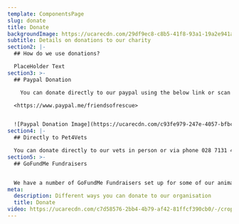 ```yaml
---
template: ComponentsPage
slug: donate
title: Donate
backgroundImage: https://ucarecdn.com/29df9ec8-c8b5-41f8-93a1-19a2e941a613/-/crop/528x240/0,83/-/preview/
subtitle: Details on donations to our charity
section2: |-
  ## How do we use donations?

  PlaceHolder Text
section3: >-
  ## Paypal Donation

    You can donate directly to our paypal using the below link or scan the QR code.

  <https://www.paypal.me/friendsofrescue>


  ![Paypal Donation Image](https://ucarecdn.com/c93fe979-247e-4057-bfbc-93a7057bc8a8/ "Paypal Donation Image")
section4: |-
  ## Directly to Pet4Vets

  You can donate directly to our vets in person or via phone 028 7131 4420
section5: >-
  ## GoFundMe Fundraisers


  We have a number of GoFundMe Fundraisers set up for some of our animals. Our active fundraisers can be found below:
meta:
  description: Different ways you can donate to our organisation
  title: Donate
video: https://ucarecdn.com/c7d58576-2bb4-4b79-af42-81ffcf390cb0/-/crop/528x357/0,170/-/preview/
---
```

